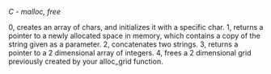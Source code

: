 *C - malloc, free*

0, creates an array of chars, and initializes it with a specific char.
1, returns a pointer to a newly allocated space in memory, which contains
a copy of the string given as a parameter.
2, concatenates two strings.
3, returns a pointer to a 2 dimensional array of integers.
4, frees a 2 dimensional grid previously created by your alloc_grid function.